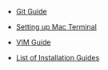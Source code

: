 <!-- markdownlint-disable MD041 -->

* [Git Guide](/guides/guide-git.md)

* [Setting up Mac Terminal](/mac/setting-mac-terminal.md)

* [VIM Guide](/guides/guide-vim.md)

* [List of Installation Guides](/guides/_list-installation.md)

